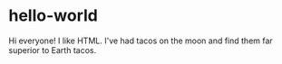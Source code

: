 # hello-world

Hi everyone!
I like HTML.
I've had tacos on the moon and find them far superior to Earth tacos. 
